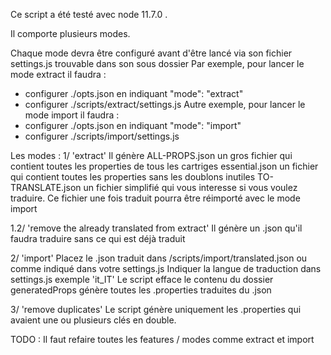 Ce script a été testé avec node 11.7.0 .

Il comporte plusieurs modes.

Chaque mode devra être configuré avant d'être lancé via son fichier settings.js trouvable dans son sous dossier
Par exemple, pour lancer le mode extract il faudra :
- configurer ./opts.json en indiquant "mode": "extract"
- configurer ./scripts/extract/settings.js 
Autre exemple, pour lancer le mode import il faudra :
- configurer ./opts.json en indiquant "mode": "import"
- configurer ./scripts/import/settings.js 

Les modes :
1/ 'extract' 
     Il génère 
          ALL-PROPS.json un gros fichier qui contient toutes les properties de tous les cartriges
          essential.json un fichier qui contient toutes les properties sans les doublons inutiles
          TO-TRANSLATE.json un fichier simplifié qui vous interesse si vous voulez traduire. Ce fichier une fois traduit pourra être réimporté avec le mode import

1.2/ 'remove the already translated from extract'
     Il génère un .json qu'il faudra traduire sans ce qui est déjà traduit

2/ 'import'
     Placez le .json traduit dans /scripts/import/translated.json ou comme indiqué dans votre settings.js
     Indiquer la langue de traduction dans settings.js exemple 'it_IT'
     Le script 
          efface le contenu du dossier generatedProps
          génère toutes les .properties traduites du .json

3/ 'remove duplicates'
     Le script génère uniquement les .properties qui avaient une ou plusieurs clés en double.


TODO : 
     Il faut refaire toutes les features / modes comme extract et import